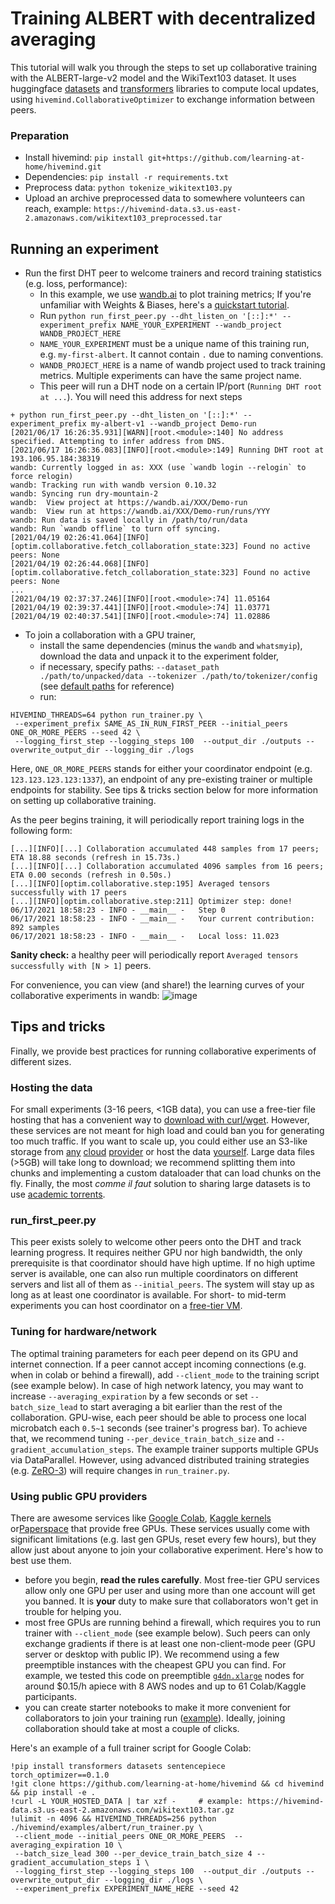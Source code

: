 # Training ALBERT with decentralized averaging

This tutorial will walk you through the steps to set up collaborative training with the ALBERT-large-v2 model and the WikiText103 dataset. It uses huggingface [datasets](https://github.com/huggingface/datasets) and [transformers](https://github.com/huggingface/transformers/) libraries to compute local updates, using `hivemind.CollaborativeOptimizer` to exchange information between peers.

### Preparation
* Install hivemind: `pip install git+https://github.com/learning-at-home/hivemind.git`
* Dependencies: `pip install -r requirements.txt`
* Preprocess data: `python tokenize_wikitext103.py`
* Upload an archive preprocessed data to somewhere volunteers can reach, example: `https://hivemind-data.s3.us-east-2.amazonaws.com/wikitext103_preprocessed.tar`


## Running an experiment
- Run the first DHT peer to welcome trainers and record training statistics (e.g. loss, performance):
   - In this example, we use [wandb.ai](https://wandb.ai/site) to plot training metrics; If you're unfamiliar with Weights & Biases, here's a [quickstart tutorial](https://docs.wandb.ai/quickstart).
   - Run `python run_first_peer.py --dht_listen_on '[::]:*' --experiment_prefix NAME_YOUR_EXPERIMENT --wandb_project WANDB_PROJECT_HERE`
   - `NAME_YOUR_EXPERIMENT` must be a unique name of this training run, e.g. `my-first-albert`. It cannot contain `.` due to naming conventions.
   - `WANDB_PROJECT_HERE` is a name of wandb project used to track training metrics. Multiple experiments can have the same project name.
   - This peer will run a DHT node on a certain IP/port (`Running DHT root at ...`). You will need this address for next steps
```
+ python run_first_peer.py --dht_listen_on '[::]:*' --experiment_prefix my-albert-v1 --wandb_project Demo-run
[2021/06/17 16:26:35.931][WARN][root.<module>:140] No address specified. Attempting to infer address from DNS.
[2021/06/17 16:26:36.083][INFO][root.<module>:149] Running DHT root at 193.106.95.184:38319
wandb: Currently logged in as: XXX (use `wandb login --relogin` to force relogin)
wandb: Tracking run with wandb version 0.10.32
wandb: Syncing run dry-mountain-2
wandb:  View project at https://wandb.ai/XXX/Demo-run
wandb:  View run at https://wandb.ai/XXX/Demo-run/runs/YYY
wandb: Run data is saved locally in /path/to/run/data
wandb: Run `wandb offline` to turn off syncing.
[2021/04/19 02:26:41.064][INFO][optim.collaborative.fetch_collaboration_state:323] Found no active peers: None
[2021/04/19 02:26:44.068][INFO][optim.collaborative.fetch_collaboration_state:323] Found no active peers: None
...
[2021/04/19 02:37:37.246][INFO][root.<module>:74] 11.05164
[2021/04/19 02:39:37.441][INFO][root.<module>:74] 11.03771
[2021/04/19 02:40:37.541][INFO][root.<module>:74] 11.02886
```

- To join a collaboration with a GPU trainer, 
  - install the same dependencies (minus the `wandb` and `whatsmyip`), download the data and unpack it to the experiment folder,
  - if necessary, specify paths: `--dataset_path ./path/to/unpacked/data --tokenizer ./path/to/tokenizer/config` (see [default paths](https://github.com/learning-at-home/hivemind/blob/collaborative_albert_example/examples/albert/run_trainer.py#L63-L69) for reference)
  - run:
```shell
HIVEMIND_THREADS=64 python run_trainer.py \
 --experiment_prefix SAME_AS_IN_RUN_FIRST_PEER --initial_peers ONE_OR_MORE_PEERS --seed 42 \
 --logging_first_step --logging_steps 100  --output_dir ./outputs --overwrite_output_dir --logging_dir ./logs
```
Here, `ONE_OR_MORE_PEERS` stands for either your coordinator endpoint (e.g. `123.123.123.123:1337`), an endpoint of any pre-existing trainer or multiple endpoints for stability. See tips & tricks section below for more information on setting up collaborative training.

As the peer begins training, it will periodically report training logs in the following form:
```
[...][INFO][...] Collaboration accumulated 448 samples from 17 peers; ETA 18.88 seconds (refresh in 15.73s.)
[...][INFO][...] Collaboration accumulated 4096 samples from 16 peers; ETA 0.00 seconds (refresh in 0.50s.)
[...][INFO][optim.collaborative.step:195] Averaged tensors successfully with 17 peers
[...][INFO][optim.collaborative.step:211] Optimizer step: done!
06/17/2021 18:58:23 - INFO - __main__ -   Step 0
06/17/2021 18:58:23 - INFO - __main__ -   Your current contribution: 892 samples
06/17/2021 18:58:23 - INFO - __main__ -   Local loss: 11.023

```

__Sanity check:__ a healthy peer will periodically report `Averaged tensors successfully with [N > 1]` peers.

For convenience, you can view (and share!) the learning curves of your collaborative experiments in wandb:
![image](https://user-images.githubusercontent.com/3491902/115177859-bed5e100-a0d8-11eb-82bc-55d1b12d335d.png)


## Tips and tricks

Finally, we provide best practices for running collaborative experiments of different sizes.

### Hosting the data
For small experiments (3-16 peers, <1GB data), you can use a free-tier file hosting that has a convenient way to [download with curl/wget](https://superuser.com/questions/470664/how-to-download-dropbox-files-using-wget-command). However, these services are not meant for high load and could ban you for generating too much traffic. If you want to scale up, you could either use an S3-like storage from [any](https://aws.amazon.com/s3/) [cloud](https://cloud.google.com/storage) [provider](https://cloud.google.com/storage) or host the data [yourself]((https://gist.github.com/willurd/5720255)). Large data files (>5GB) will take long to download; we recommend splitting them into chunks and implementing a custom dataloader that can load chunks on the fly. Finally, the most _comme il faut_ solution to sharing large datasets is to use [academic torrents](https://academictorrents.com/).
 
### run_first_peer.py
This peer exists solely to welcome other peers onto the DHT and track learning progress. It requires neither GPU nor high bandwidth, the only prerequisite is that coordinator should have high uptime. If no high uptime server is available, one can also run multiple coordinators on different servers and list all of them as `--initial_peers`. The system will stay up as long as at least one coordinator is available. For short- to mid-term experiments you can host coordinator on a [free-tier VM](https://www.quora.com/Are-there-any-free-online-virtual-machines).

### Tuning for hardware/network
The optimal training parameters for each peer depend on its GPU and internet connection. If a peer cannot accept incoming connections (e.g. when in colab or behind a firewall), add `--client_mode` to the training script (see example below). In case of high network latency, you may want to increase `--averaging_expiration` by a few seconds or set `--batch_size_lead` to start averaging a bit earlier than the rest of the collaboration. GPU-wise, each peer should be able to process one local microbatch each `0.5~1` seconds (see trainer's progress bar). To achieve that, we recommend tuning `--per_device_train_batch_size` and `--gradient_accumulation_steps`. The example trainer supports multiple GPUs via DataParallel. However, using advanced distributed training strategies (e.g. [ZeRO-3](https://www.deepspeed.ai/news/2021/03/07/zero3-offload.html)) will require changes in `run_trainer.py`.

### Using public GPU providers
There are awesome services like [Google Colab](https://colab.research.google.com/), [Kaggle kernels](https://www.kaggle.com/dansbecker/running-kaggle-kernels-with-a-gpu) or[Paperspace](https://gradient.paperspace.com/free-gpu) that provide free GPUs. These services usually come with significant limitations (e.g. last gen GPUs, reset every few hours), but they allow just about anyone to join your collaborative experiment. Here's how to best use them.
  - before you begin, __read the rules carefully__. Most free-tier GPU services allow only one GPU per user and using more than one account will get you banned. It is **your** duty to make sure that collaborators won't get in trouble for helping you.
  - most free GPUs are running behind a firewall, which requires you to run trainer with `--client_mode` (see example below). Such peers can only exchange gradients if there is at least one non-client-mode peer (GPU server or desktop with public IP). We recommend using a few preemptible instances with the cheapest GPU you can find. For example, we tested this code on preemptible [`g4dn.xlarge`](https://aws.amazon.com/blogs/aws/now-available-ec2-instances-g4-with-nvidia-t4-tensor-core-gpus/) nodes for around $0.15/h apiece with 8 AWS nodes and up to 61 Colab/Kaggle participants.
  - you can create starter notebooks to make it more convenient for collaborators to join your training run ([example](https://colab.research.google.com/gist/yhn112/e858cb841c73879d8ef98a84e03b43e7/collaborative-training-v0-10.ipynb)). Ideally, joining collaboration should take at most a couple of clicks.

Here's an example of a full trainer script for Google Colab:
```
!pip install transformers datasets sentencepiece torch_optimizer==0.1.0
!git clone https://github.com/learning-at-home/hivemind && cd hivemind && pip install -e .
!curl -L YOUR_HOSTED_DATA | tar xzf -     # example: https://hivemind-data.s3.us-east-2.amazonaws.com/wikitext103.tar.gz
!ulimit -n 4096 && HIVEMIND_THREADS=256 python ./hivemind/examples/albert/run_trainer.py \
 --client_mode --initial_peers ONE_OR_MORE_PEERS  --averaging_expiration 10 \
 --batch_size_lead 300 --per_device_train_batch_size 4 --gradient_accumulation_steps 1 \
 --logging_first_step --logging_steps 100  --output_dir ./outputs --overwrite_output_dir --logging_dir ./logs \
 --experiment_prefix EXPERIMENT_NAME_HERE --seed 42
```
